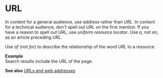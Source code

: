 # URL

In content for a general audience, use *address* rather than *URL*. In content for a technical audience, don't spell out *URL* on the first mention. If you have a reason to spell out URL, use *uniform* *resource locator*. Use *a,* not *an,* as an article preceding *URL*.

Use *of* (not *for*) to describe the relationship of the word *URL* to a resource. 

**Example**  
Search results include the URL of the page. 

**See also** [URLs and web addresses](~/urls-web-addresses.md)

